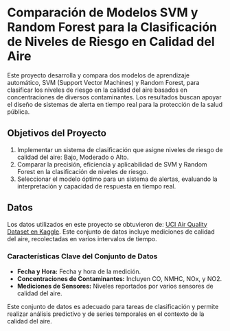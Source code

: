 # Comparación de Modelos SVM y Random Forest para la Clasificación de Niveles de Riesgo en Calidad del Aire
Este proyecto desarrolla y compara dos modelos de aprendizaje automático, SVM (Support Vector Machines) y Random Forest, para clasificar los niveles de riesgo en la calidad del aire basados en concentraciones de diversos contaminantes. Los resultados buscan apoyar el diseño de sistemas de alerta en tiempo real para la protección de la salud pública.

## Objetivos del Proyecto
1. Implementar un sistema de clasificación que asigne niveles de riesgo de calidad del aire: Bajo, Moderado o Alto.
2. Comparar la precisión, eficiencia y aplicabilidad de SVM y Random Forest en la clasificación de niveles de riesgo.
3. Seleccionar el modelo óptimo para un sistema de alertas, evaluando la interpretación y capacidad de respuesta en tiempo real.

## Datos

Los datos utilizados en este proyecto se obtuvieron de: [UCI Air Quality Dataset en Kaggle](https://www.kaggle.com/datasets/dakshbhalala/uci-air-quality-dataset?resource=download). Este conjunto de datos incluye mediciones de calidad del aire, recolectadas en varios intervalos de tiempo.

### Características Clave del Conjunto de Datos

- **Fecha y Hora:** Fecha y hora de la medición.
- **Concentraciones de Contaminantes:** Incluyen CO, NMHC, NOx, y NO2.
- **Mediciones de Sensores:** Niveles reportados por varios sensores de calidad del aire.

Este conjunto de datos es adecuado para tareas de clasificación y permite realizar análisis predictivo y de series temporales en el contexto de la calidad del aire.
